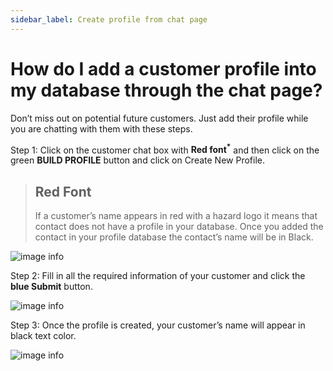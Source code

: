 ```yaml
---
sidebar_label: Create profile from chat page
---
```

# How do I add a customer profile into my database through the chat page?

Don’t miss out on potential future customers.
Just add their profile while you are chatting with them with these steps.

Step 1: Click on the customer chat box with **Red font<sup>*</sup>** and then click on the green **BUILD PROFILE** button and click on Create New Profile.

>## Red Font
>If a customer’s name appears in red with a hazard logo it means that contact does not have a profile in your database. Once you added the contact in your profile database the contact’s name will be in Black.

![image info](../../../static/img/q5/step1.jpg)

Step 2: Fill in all the required information of your customer and click the **blue Submit** button.

![image info](../../../static/img/q5/step2.jpg)


Step 3: Once the profile is created, your customer’s name will appear in black text color.

![image info](../../../static/img/q5/step3.jpg)
